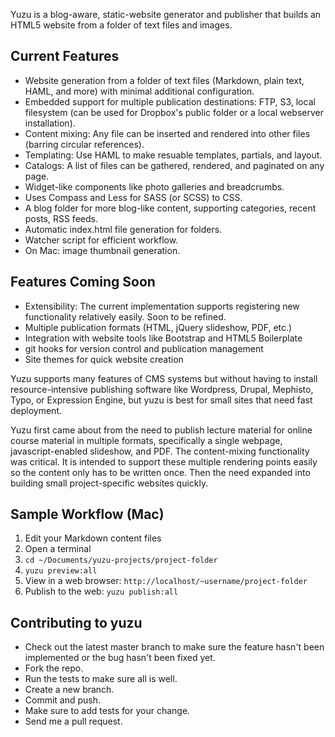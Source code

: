 Yuzu is a blog-aware, static-website generator and publisher that builds an HTML5 website from a folder of text files and images.


## Current Features

* Website generation from a folder of text files (Markdown, plain text, HAML, and more) with minimal additional configuration.
* Embedded support for multiple publication destinations: FTP, S3, local filesystem (can be used for Dropbox's public folder or a local webserver installation).
* Content mixing: Any file can be inserted and rendered into other files (barring circular references).
* Templating: Use HAML to make resuable templates, partials, and layout.
* Catalogs: A list of files can be gathered, rendered, and paginated on any page.
* Widget-like components like photo galleries and breadcrumbs.
* Uses Compass and Less for SASS (or SCSS) to CSS.
* A blog folder for more blog-like content, supporting categories, recent posts, RSS feeds.
* Automatic index.html file generation for folders.
* Watcher script for efficient workflow.
* On Mac: image thumbnail generation.


## Features Coming Soon

* Extensibility: The current implementation supports registering new functionality relatively easily. Soon to be refined.
* Multiple publication formats (HTML, jQuery slideshow, PDF, etc.)
* Integration with website tools like Bootstrap and HTML5 Boilerplate
* git hooks for version control and publication management
* Site themes for quick website creation

Yuzu supports many features of CMS systems but without having to install resource-intensive publishing software like Wordpress, Drupal, Mephisto, Typo, or Expression Engine, but yuzu is best for small sites that need fast deployment.

Yuzu first came about from the need to publish lecture material for online course material in multiple formats, specifically a single webpage, javascript-enabled slideshow, and PDF. The content-mixing functionality was critical. It is intended to support these multiple rendering points easily so the content only has to be written once. Then the need expanded into building small project-specific websites quickly.


## Sample Workflow (Mac)

1. Edit your Markdown content files
2. Open a terminal
3. `cd ~/Documents/yuzu-projects/project-folder`
4. `yuzu preview:all`
5. View in a web browser: `http://localhost/~username/project-folder`
6. Publish to the web: `yuzu publish:all`


## Contributing to yuzu
 
* Check out the latest master branch to make sure the feature hasn't been implemented or the bug hasn't been fixed yet.
* Fork the repo.
* Run the tests to make sure all is well.
* Create a new branch.
* Commit and push.
* Make sure to add tests for your change.
* Send me a pull request.

